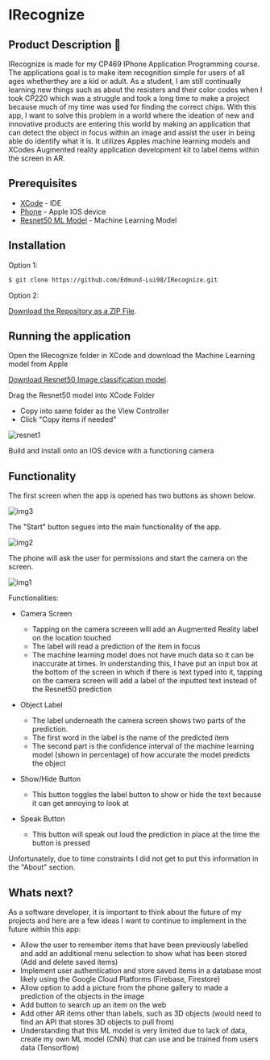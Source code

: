 # IRecognize

## Product Description 🔬

IRecognize is made for my CP469 IPhone Application Programming course. The applications goal is to make item recognition simple for users of all ages whetherthey are a kid or adult. As a student, I am still continually learning new things such as about the resisters and their color codes when I took CP220 which was a struggle and took a long time to make a project because much of my time was used for finding the correct chips. With this app, I want to solve this problem in a world where the ideation of new and innovative products are entering this world by making an application that can detect the object in focus within an image and assist the user in being able do identify what it is. It utilizes Apples machine learning models and XCodes Augmented reality application development kit to label items within the screen in AR. 

## Prerequisites 

- [XCode](https://developer.apple.com/xcode/ide/) - IDE
- [Phone](https://www.apple.com/ca/) - Apple IOS device 
- [Resnet50 ML Model](https://developer.apple.com/machine-learning/models/) - Machine Learning Model

## Installation 

Option 1:

```bash
$ git clone https://github.com/Edmund-Lui98/IRecognize.git
```

Option 2:

[Download the Repository as a ZIP File](https://github.com/Edmund-Lui98/IRecognize/archive/master.zip).

## Running the application

Open the IRecognize folder in XCode and download the Machine Learning model from Apple

[Download Resnet50 Image classification model](https://developer.apple.com/machine-learning/models/).

Drag the Resnet50 model into XCode Folder
- Copy into same folder as the View Controller 
- Click "Copy items if needed"

![resnet1](https://user-images.githubusercontent.com/48935039/80428492-f9d37900-88b7-11ea-8003-1ca6ad417c42.jpg)

Build and install onto an IOS device with a functioning camera

## Functionality 

The first screen when the app is opened has two buttons as shown below.

![img3](https://user-images.githubusercontent.com/48935039/80431042-5a65b480-88be-11ea-97e1-fa57106e98c5.jpg)

The "Start" button segues into the main functionality of the app.

![img2](https://user-images.githubusercontent.com/48935039/80431021-520d7980-88be-11ea-9fc1-6c8b61394829.jpg)

The phone will ask the user for permissions and start the camera on the screen. 

![img1](https://user-images.githubusercontent.com/48935039/80430992-4326c700-88be-11ea-8b64-5fa49caaeacb.jpg)

Functionalities:

- Camera Screen
  - Tapping on the camera screeen will add an Augmented Reality label on the location touched
  - The label will read a prediction of the item in focus 
  - The machine learning model does not have much data so it can be inaccurate at times. In understanding this, I have put an input box at the bottom of the screen in which if there is text typed into it, tapping on the camera screen will add a label of the inputted text instead of the Resnet50 prediction
  
- Object Label
  - The label underneath the camera screen shows two parts of the prediction.
  - The first word in the label is the name of the predicted item
  - The second part is the confidence interval of the machine learning model (shown in percentage) of how accurate the model predicts the object
  
- Show/Hide Button
  - This button toggles the label button to show or hide the text because it can get annoying to look at
  
- Speak Button
  - This button will speak out loud the prediction in place at the time the button is pressed

Unfortunately, due to time constraints I did not get to put this information in the "About" section.
  
## Whats next?

As a software developer, it is important to think about the future of my projects and here are a few ideas I want to continue to implement in the future within this app:
- Allow the user to remember items that have been previously labelled and add an additional menu selection to show what has been stored (Add and delete saved items) 
- Implement user authentication and store saved items in a database most likely using the Google Cloud Platforms (Firebase, Firestore)
- Allow option to add a picture from the phone gallery to made a prediction of the objects in the image
- Add button to search up an item on the web
- Add other AR items other than labels, such as 3D objects (would need to find an API that stores 3D objects to pull from)
- Understanding that this ML model is very limited due to lack of data, create my own ML model (CNN) that can use and be trained from users data (Tensorflow)
